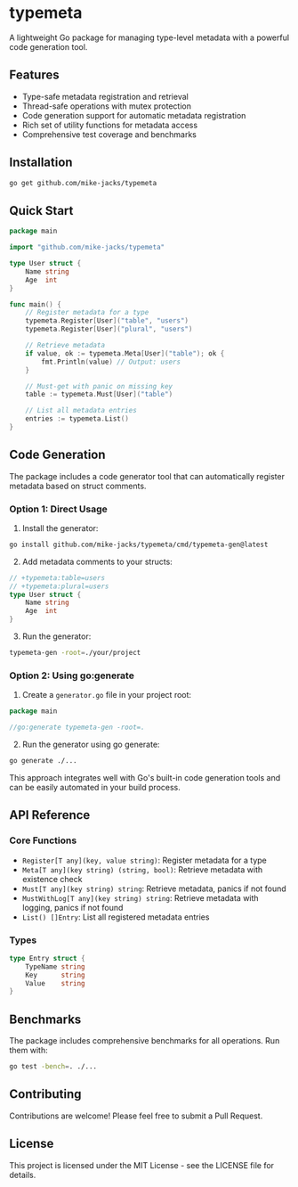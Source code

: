 # typemeta

A lightweight Go package for managing type-level metadata with a powerful code generation tool.

## Features

- Type-safe metadata registration and retrieval
- Thread-safe operations with mutex protection
- Code generation support for automatic metadata registration
- Rich set of utility functions for metadata access
- Comprehensive test coverage and benchmarks

## Installation

```bash
go get github.com/mike-jacks/typemeta
```

## Quick Start

```go
package main

import "github.com/mike-jacks/typemeta"

type User struct {
    Name string
    Age  int
}

func main() {
    // Register metadata for a type
    typemeta.Register[User]("table", "users")
    typemeta.Register[User]("plural", "users")

    // Retrieve metadata
    if value, ok := typemeta.Meta[User]("table"); ok {
        fmt.Println(value) // Output: users
    }

    // Must-get with panic on missing key
    table := typemeta.Must[User]("table")

    // List all metadata entries
    entries := typemeta.List()
}
```

## Code Generation

The package includes a code generator tool that can automatically register metadata based on struct comments.

### Option 1: Direct Usage

1. Install the generator:

```bash
go install github.com/mike-jacks/typemeta/cmd/typemeta-gen@latest
```

2. Add metadata comments to your structs:

```go
// +typemeta:table=users
// +typemeta:plural=users
type User struct {
    Name string
    Age  int
}
```

3. Run the generator:

```bash
typemeta-gen -root=./your/project
```

### Option 2: Using go:generate

1. Create a `generator.go` file in your project root:

```go
package main

//go:generate typemeta-gen -root=.
```

2. Run the generator using go generate:

```bash
go generate ./...
```

This approach integrates well with Go's built-in code generation tools and can be easily automated in your build process.

## API Reference

### Core Functions

- `Register[T any](key, value string)`: Register metadata for a type
- `Meta[T any](key string) (string, bool)`: Retrieve metadata with existence check
- `Must[T any](key string) string`: Retrieve metadata, panics if not found
- `MustWithLog[T any](key string) string`: Retrieve metadata with logging, panics if not found
- `List() []Entry`: List all registered metadata entries

### Types

```go
type Entry struct {
    TypeName string
    Key      string
    Value    string
}
```

## Benchmarks

The package includes comprehensive benchmarks for all operations. Run them with:

```bash
go test -bench=. ./...
```

## Contributing

Contributions are welcome! Please feel free to submit a Pull Request.

## License

This project is licensed under the MIT License - see the LICENSE file for details.
